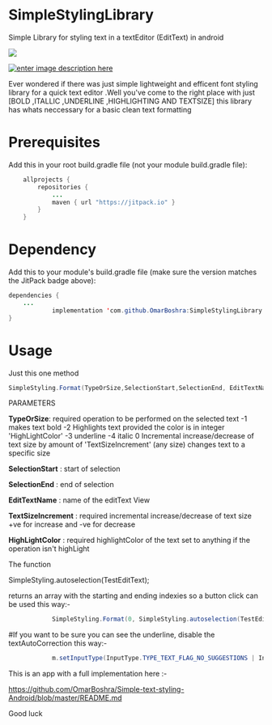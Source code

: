 # SimpleStylingLibrary
Simple Library for styling text in a textEditor (EditText) in android

[![](https://jitpack.io/v/OmarBoshra/SimpleStylingLibrary.svg)](https://jitpack.io/#OmarBoshra/SimpleStylingLibrary)


[![enter image description here][1]][1]


  [1]: https://i.stack.imgur.com/dEvqD.gif

Ever wondered if there was just simple lightweight and efficent font styling library for a quick text editor .Well you've come to the right place with just [BOLD ,ITALLIC ,UNDERLINE ,HIGHLIGHTING AND TEXTSIZE] this library has whats neccessary for a basic clean text formatting



# **Prerequisites**
Add this in your root build.gradle file (not your module build.gradle file):
```java
    allprojects {
    	repositories {
    		...
    		maven { url "https://jitpack.io" }
    	}
    }
```
# **Dependency**
Add this to your module's build.gradle file (make sure the version matches the JitPack badge above):

```java
dependencies {
	...
	        implementation 'com.github.OmarBoshra:SimpleStylingLibrary:-SNAPSHOT'
}
```


# **Usage**

Just this one method 
```java
SimpleStyling.Format(TypeOrSize,SelectionStart,SelectionEnd, EditTextName ,TextSizeIncrement ,HighLightColor);
```
PARAMETERS

   
**TypeOrSize**: required operation to be performed on the selected text
    -1 makes text bold
    -2 Highlights text provided the color is in integer 'HighLightColor'
    -3 underline
    -4 italic
    0 Incremental increase/decrease of text size by amount of 'TextSizeIncrement'
    (any size) changes text to a specific size

**SelectionStart** : start of selection

**SelectionEnd** : end of selection

**EditTextName** : name of the editText View

**TextSizeIncrement** : required incremental increase/decrease of text size +ve for increase and -ve for decrease

**HighLightColor** : required highlightColor of the text set to anything if the operation isn't highLight


The function 

SimpleStyling.autoselection(TestEditText);

returns an array with the starting and ending indexies so a button click can be used this way:-
```java
            SimpleStyling.Format(0, SimpleStyling.autoselection(TestEditText)[0], SimpleStyling.autoselection(TestEditText)[1],TestEditText,6,0);
```            
#If you want to be sure you can see the underline, disable the textAutoCorrection this way:-
```java
            m.setInputType(InputType.TYPE_TEXT_FLAG_NO_SUGGESTIONS | InputType.TYPE_TEXT_VARIATION_FILTER | InputType.TYPE_TEXT_FLAG_MULTI_LINE | InputType.TYPE_CLASS_TEXT);
```        

This is an app with a full implementation here :-

https://github.com/OmarBoshra/Simple-text-styling-Android/blob/master/README.md

Good luck


